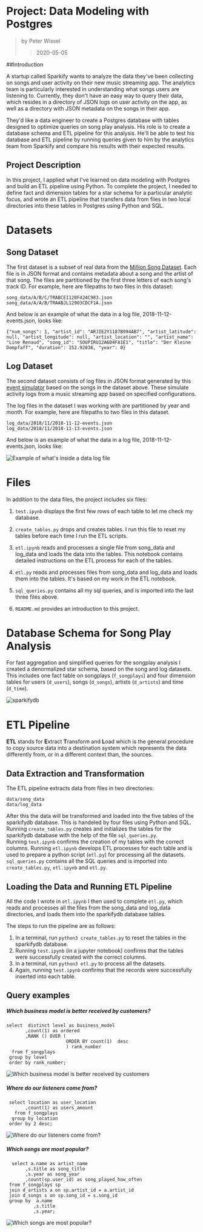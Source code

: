 # Project: Data Modeling with Postgres
> by Peter Wissel
>> 2020-05-05

##Introduction

A startup called Sparkify wants to analyze the data they've been collecting on songs and user activity on their new 
music streaming app. The analytics team is particularly interested in understanding what songs users are listening to. 
Currently, they don't have an easy way to query their data, which resides in a directory of JSON logs on user activity 
on the app, as well as a directory with JSON metadata on the songs in their app.

They'd like a data engineer to create a Postgres database with tables designed to optimize queries on song play analysis. 
His role is to create a database schema and ETL pipeline for this analysis. He'll be able to test his database and ETL 
pipeline by running queries given to him by the analytics team from Sparkify and compare his results with their 
expected results.

## Project Description

In this project, I applied what I've learned on data modeling with Postgres and build an ETL pipeline using Python. 
To complete the project, I needed to define fact and dimension tables for a star schema for a particular analytic 
focus, and wrote an ETL pipeline that transfers data from files in two local directories into these tables in Postgres 
using Python and SQL.

# Datasets

## Song Dataset

The first dataset is a subset of real data from the [Million Song Dataset](http://millionsongdataset.com/ 
"The Million Song Dataset is a freely-available collection of audio features and metadata for a million contemporary 
popular music tracks"). Each file is in JSON format and contains metadata about a song and the artist of that song. 
The files are partitioned by the first three letters of each song's track ID. For example, here are filepaths to two 
files in this dataset:

    song_data/A/B/C/TRABCEI128F424C983.json
    song_data/A/A/B/TRAABJL12903CDCF1A.json

And below is an example of what the data in a log file, 2018-11-12-events.json, looks like:

    {"num_songs": 1, "artist_id": "ARJIE2Y1187B994AB7", "artist_latitude": null, "artist_longitude": null, "artist_location": "", "artist_name": "Line Renaud", "song_id": "SOUPIRU12A6D4FA1E1", "title": "Der Kleine Dompfaff", "duration": 152.92036, "year": 0}

## Log Dataset

The second dataset consists of log files in JSON format generated by this [event simulator](https://github.com/Interana/eventsim 
"Event data simulator. Generates a stream of pseudo-random events from a set of users, designed to simulate web traffic.") 
based on the songs in the dataset above. These simulate activity logs from a music streaming app based on specified 
configurations.

The log files in the dataset I was working with are partitioned by year and month. For example, here are filepaths 
to two files in this dataset.

    log_data/2018/11/2018-11-12-events.json
    log_data/2018/11/2018-11-13-events.json
    
And below is an example of what the data in a log file, 2018-11-12-events.json, looks like:

![Example of what's inside a data log file](data/pictures/log-data.png "Example of what's inside a data log file")

# Files

In addition to the data files, the project includes six files:

1. `test.ipynb` displays the first few rows of each table to let me check my database.

2. `create_tables.py` drops and creates tables. I run this file to reset my tables before each time I run the ETL 
    scripts.

3. `etl.ipynb` reads and processes a single file from song_data and log_data and loads the data into the tables. This 
    notebook contains detailed instructions on the ETL process for each of the tables.

4. `etl.py` reads and processes files from song_data and log_data and loads them into the tables. It's based on my work 
    in the ETL notebook.

5. `sql_queries.py` contains all my sql queries, and is imported into the last three files above.

6. `README.md` provides an introduction to this project.

# Database Schema for Song Play Analysis

For fast aggregation and simplified queries for the songplay analysis I created a denormalized star schema, based on the 
song and log datasets. This includes one fact table on songplays (`f_songplays`) and four dimension tables for users 
(`d_users`), songs (`d_songs`), artists (`d_artists`) and time (`d_time`).
  
![sparkifydb](data/pictures/sparkifydb.png "Star Schema of sparkifydb")

    
# ETL Pipeline

**ETL** stands for **E**xtract **T**ransform and **L**oad which is the general procedure to copy source data into a 
destination system which represents the data differently from, or in a different context than, the sources.

## Data Extraction and Transformation

The ETL pipeline extracts data from files in two directories: 

    data/song_data
    data/log_data
    
After this the data will be transformed and loaded into the five tables of the sparkifydb database. This is handeled by 
four files using Python and SQL. Running `create_tables.py` creates and initializes the tables for the sparkifydb 
database with the help of the file `sql_queries.py`. <br>
Running `test.ipynb` confirms the creation of my tables with the correct columns. Running `etl.ipynb` develops ETL processes
for each table and is used to prepare a python script (`etl.py`) for processing all the datasets. `sql_queries.py` contains
all the SQL queries and is imported into `create_tables.py`, `etl.ipynb` and `etl.py`.

## Loading the Data and Running ETL Pipeline

All the code I wrote in `etl.ipynb` I then used to complete `etl.py`, which reads and processes all the 
files from the song_data and log_data directories, and loads them into the sparkifydb database tables.


The steps to run the pipeline are as follows:

1. In a terminal, run `python3 create_tables.py` to reset the tables in the sparkifydb database.
2. Running `test.ipynb` (in a jupyter notebook) confirms that the tables were successfully created with 
   the correct columns.
3. In a terminal, run `python3 etl.py` to process all the datasets.
4. Again, running `test.ipynb` confirms that the records were successfully inserted into each table.

## Query examples

##### Which business model is better received by customers?

    select  distinct level as business_model
           ,count(1) as ordered
           ,RANK () OVER ( 
                          ORDER BY count(1)  desc
                          ) rank_number 
      from f_songplays
     group by level
     order by rank_number;

 
![](data/pictures/Which_business_model_is_better_received_by_customers.png "Which business model is better received by customers")
 

##### Where do our listeners come from?

     select location as user_location
           ,count(1) as users_amount
       from f_songplays
      group by location
     order by 2 desc;
     
 ![](data/pictures/Where_do_our_listeners_come_from.png "Where do our listeners come from?")
 
 
 ##### Which songs are most popular?
  
      select a.name as artist_name
           ,s.title as song_title
           ,s.year as song_year
           ,count(sp.user_id) as song_played_how_often
     from f_songplays sp
     join d_artists a on sp.artist_id = a.artist_id
     join d_songs s on sp.song_id = s.song_id
     group by  a.name
              ,s.title
              ,s.year;
     
 ![](data/pictures/Which_songs_are_most_popular.png "Which songs are most popular?")
 
